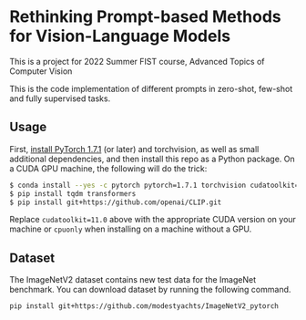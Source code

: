 # Rethinking Prompt-based Methods for Vision-Language Models

This is a project for 2022 Summer FIST course, Advanced Topics of Computer Vision

This is the code implementation of different prompts in zero-shot, few-shot and fully supervised tasks.

## Usage

First, [install PyTorch 1.7.1](https://pytorch.org/get-started/locally/) (or later) and torchvision, as well as small additional dependencies, and then install this repo as a Python package. On a CUDA GPU machine, the following will do the trick:

```bash
$ conda install --yes -c pytorch pytorch=1.7.1 torchvision cudatoolkit=11.0
$ pip install tqdm transformers
$ pip install git+https://github.com/openai/CLIP.git
```

Replace `cudatoolkit=11.0` above with the appropriate CUDA version on your machine or `cpuonly` when installing on a machine without a GPU.

## Dataset

The ImageNetV2 dataset contains new test data for the ImageNet benchmark.  You can download dataset by running the following command.

```bash
pip install git+https://github.com/modestyachts/ImageNetV2_pytorch
```